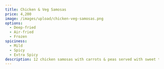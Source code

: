 ```yaml
---
title: Chicken & Veg Samosas
price: 4,200
image: /images/upload/chicken-veg-samosas.png
options:
  - Deep-fried
  - Air-fried
  - Frozen
spiciness:
  - Mild
  - Spicy
  - Extra Spicy
description: 12 chicken samosas with carrots & peas served with sweet tamarind chutney.
---
```


